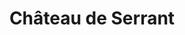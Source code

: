 ---
guid: "afdd15760dac"
title: "Château de Serrant"
latlng: "47.415074, -0.743657"
videoId: "smuToCZ-q_0" 
---
